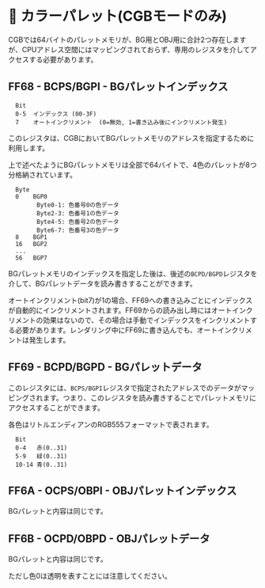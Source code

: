 # 🎨 カラーパレット(CGBモードのみ)

CGBでは64バイトのパレットメモリが、BG用とOBJ用に合計2つ存在しますが、CPUアドレス空間にはマッピングされておらず、専用のレジスタを介してアクセスする必要があります。

## FF68 - BCPS/BGPI - BGパレットインデックス

```
  Bit
  0-5  インデックス (00-3F)
  7    オートインクリメント  (0=無効, 1=書き込み後にインクリメント発生)
```

このレジスタは、CGBにおいてBGパレットメモリのアドレスを指定するために利用します。

上で述べたようにBGパレットメモリは全部で64バイトで、4色のパレットが8つ分格納されています。

```
  Byte
  0    BGP0
        Byte0-1: 色番号0の色データ
        Byte2-3: 色番号1の色データ
        Byte4-5: 色番号2の色データ
        Byte6-7: 色番号3の色データ
  8    BGP1
  16   BGP2
  ...
  56   BGP7
```

BGパレットメモリのインデックスを指定した後は、後述の`BCPD/BGPD`レジスタを介して、BGパレットデータを読み書きすることができます。

オートインクリメント(bit7)が1の場合、FF69への書き込みごとにインデックスが自動的にインクリメントされます。FF69からの読み出し時にはオートインクリメントの効果はないので、その場合は手動でインデックスをインクリメントする必要があります。レンダリング中にFF69に書き込んでも、オートインクリメントは発生します。

## FF69 - BCPD/BGPD - BGパレットデータ

このレジスタには、`BCPS/BGPI`レジスタで指定されたアドレスでのデータがマッピングされます。つまり、このレジスタを読み書きすることでパレットメモリにアクセスすることができます。

各色はリトルエンディアンのRGB555フォーマットで表されます。

```
  Bit
  0-4   赤(0..31)
  5-9   緑(0..31)
  10-14 青(0..31)
```

## FF6A - OCPS/OBPI - OBJパレットインデックス

BGパレットと内容は同じです。

## FF6B - OCPD/OBPD - OBJパレットデータ

BGパレットと内容は同じです。

ただし色0は透明を表すことには注意してください。

